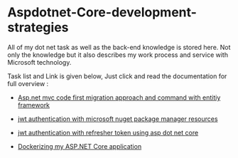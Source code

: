# Aspdotnet-Core-development-strategies
All of my dot net task as well as the back-end knowledge is stored here. Not only the knowledge but it also describes my work process and service with Microsoft technology. 

Task list and Link is given below, Just click and read the documentation for full overview : 

- [Asp.net mvc code first migration approach and command with entitiy framework]()

- [jwt authentication with microsoft nuget package manager resources](https://github.com/Maxyee/aspdotnetmvc-development-strategies/tree/master/jwtauthcore)

- [jwt authentication with refresher token using asp dot net core](https://github.com/Maxyee/aspdotnetcore-development-strategies/tree/master/jwtauthrefreshercore)

- [Dockerizing my ASP.NET Core application]()
